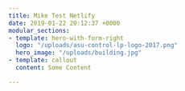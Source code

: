 ```yaml
---
title: Mike Test Netlify
date: 2019-01-22 20:12:37 +0000
modular_sections:
- template: hero-with-form-right
  logo: "/uploads/asu-control-lp-logo-2017.png"
  hero_image: "/uploads/building.jpg"
- template: callout
  content: Some Content

---
```

